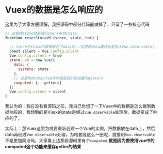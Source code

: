 # Vuex的数据是怎么响应的

这里为了大家方便理解，我把源码中部分代码删减掉了，只留了一些核心代码

```js
// 这里的state就是我们store中的state
function resetStoreVM (store, state, hot) {

  // store中state的数据放在了data中，（这里的data最终也是放入Vue.observable），把state变成一份可观察的数据
  const silent = Vue.config.silent
  Vue.config.silent = true
  store._vm = new Vue({
    data: {
      $$state: state
    },
    // 这里的的computed实际就是我们的设置的getters
    computed: {...getters}
  })
  Vue.config.silent = silent
}
```



我认为的：我在没有看源码之前，我自己也想了一下Vuex中的数据是怎么做到数据响应的，我想到的是Vuex的state是经过`Vue.observable`处理后，数据变成了响应的了。

实际上：那Vuex这里为啥要重新创建一个Vue的实例，把数据放在data上，然后data再经过`Vue.observable`处理，为啥要绕这么一圈呢，直接用`Vue.observable`不是更加简洁吗，大家看上边那段源码里有个`computed`,**就是因为要使用vue中的computed这个功能来缓存getter的结果**

